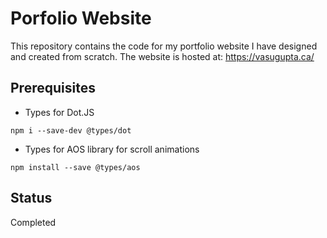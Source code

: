 # Porfolio Website

This repository contains the code for my portfolio website I have designed and created from scratch.
The website is hosted at: https://vasugupta.ca/


## Prerequisites
* Types for Dot.JS
```
npm i --save-dev @types/dot
```
* Types for AOS library for scroll animations
```
npm install --save @types/aos
```

## Status
Completed

